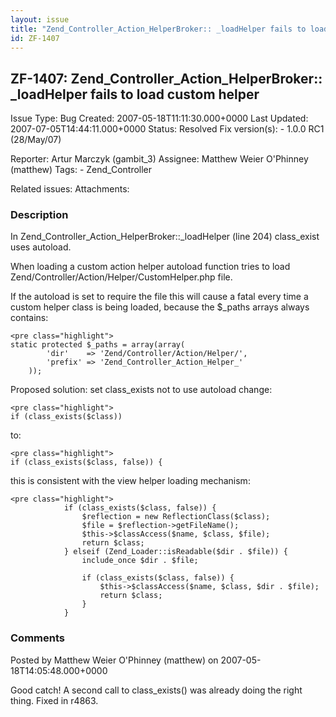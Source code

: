 ```yaml
---
layout: issue
title: "Zend_Controller_Action_HelperBroker:: _loadHelper fails to load custom helper"
id: ZF-1407
---
```


ZF-1407: Zend\_Controller\_Action\_HelperBroker:: \_loadHelper fails to load custom helper 
-------------------------------------------------------------------------------------------

 Issue Type: Bug Created: 2007-05-18T11:11:30.000+0000 Last Updated: 2007-07-05T14:44:11.000+0000 Status: Resolved Fix version(s): - 1.0.0 RC1 (28/May/07)
 
 Reporter:  Artur Marczyk (gambit\_3)  Assignee:  Matthew Weier O'Phinney (matthew)  Tags: - Zend\_Controller
 
 Related issues: 
 Attachments: 
### Description

In Zend\_Controller\_Action\_HelperBroker::\_loadHelper (line 204) class\_exist uses autoload.

When loading a custom action helper autoload function tries to load Zend/Controller/Action/Helper/CustomHelper.php file.

If the autoload is set to require the file this will cause a fatal every time a custom helper class is being loaded, because the $\_paths arrays always contains:

 
    <pre class="highlight">
    static protected $_paths = array(array(
            'dir'    => 'Zend/Controller/Action/Helper/',
            'prefix' => 'Zend_Controller_Action_Helper_'
        ));


Proposed solution: set class\_exists not to use autoload change:

 
    <pre class="highlight">
    if (class_exists($class))


to:

 
    <pre class="highlight">
    if (class_exists($class, false)) {


this is consistent with the view helper loading mechanism:

 
    <pre class="highlight">
                if (class_exists($class, false)) {
                    $reflection = new ReflectionClass($class);
                    $file = $reflection->getFileName();
                    $this->$classAccess($name, $class, $file);
                    return $class;
                } elseif (Zend_Loader::isReadable($dir . $file)) {
                    include_once $dir . $file;
    
                    if (class_exists($class, false)) {
                        $this->$classAccess($name, $class, $dir . $file);
                        return $class;
                    }
                }


 

 

### Comments

Posted by Matthew Weier O'Phinney (matthew) on 2007-05-18T14:05:48.000+0000

Good catch! A second call to class\_exists() was already doing the right thing. Fixed in r4863.

 

 